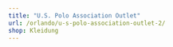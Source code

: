 ```yaml
---
title: "U.S. Polo Association Outlet"
url: /orlando/u-s-polo-association-outlet-2/
shop: Kleidung
---
```


